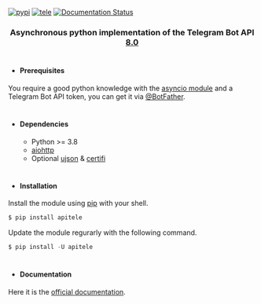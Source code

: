 [![pypi](https://img.shields.io/badge/pypi-apitele-blue)](https://pypi.org/project/apitele/) [![tele](https://img.shields.io/badge/telegram-@geko1-blue)](https://t.me/geko1) [![Documentation Status](https://readthedocs.org/projects/apitele/badge/?version=latest)](https://apitele.readthedocs.io/?badge=latest)

<h3 align="center">Asynchronous python implementation of the Telegram Bot API <a href="https://core.telegram.org/bots/api-changelog#november-17-2024">8.0</a></h3>

#

* #### Prerequisites
You require a good python knowledge with the [asyncio module](https://docs.python.org/3/library/asyncio.html) and a Telegram Bot API token, you can get it via [@BotFather](https://t.me/botfather).

#

* #### Dependencies
  * Python >= 3.8
  * [aiohttp](https://github.com/aio-libs/aiohttp)
  * Optional [ujson](https://github.com/ultrajson/ultrajson) & [certifi](https://github.com/certifi/python-certifi)

#

* #### Installation

Install the module using [pip](https://pypi.org/project/apitele/) with your shell.

```powershell
$ pip install apitele
```

Update the module regurarly with the following command.

```powershell
$ pip install -U apitele
```

#

* #### Documentation
Here it is the [official documentation](https://apitele.readthedocs.io/).
